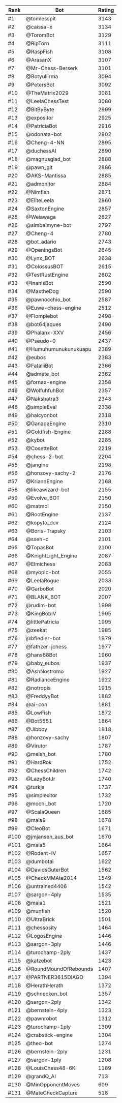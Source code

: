 Rank|Bot|Rating
---|---|---
#1|@tomlesspit|3143
#2|@caissa-x|3134
#3|@ToromBot|3129
#4|@RipTorn|3111
#5|@RaspFish|3108
#6|@ArasanX|3107
#7|@Mr-Chess-Berserk|3101
#8|@Botyuliirma|3094
#9|@PetersBot|3092
#10|@TheMatrix2029|3081
#11|@LeelaChessTest|3080
#12|@BitByByte|2999
#13|@expositor|2925
#14|@PatriciaBot|2916
#15|@odonata-bot|2902
#16|@Cheng-4-NN|2895
#17|@duchessAI|2890
#18|@magnusglad_bot|2888
#19|@pawn_git|2886
#20|@AKS-Mantissa|2885
#21|@admonitor|2884
#22|@Nimfish|2871
#23|@EliteLeela|2860
#24|@SaxtonEngine|2857
#25|@Weiawaga|2827
#26|@simbelmyne-bot|2797
#27|@Cheng-4|2780
#28|@bot_adario|2743
#29|@OpeningsBot|2645
#30|@Lynx_BOT|2638
#31|@ColossusBOT|2615
#32|@TestRustEngine|2602
#33|@InanisBot|2590
#34|@MaxtheDog|2590
#35|@pawnocchio_bot|2587
#36|@Euwe-chess-engine|2512
#37|@Flompiebot|2498
#38|@bot64jaques|2490
#39|@Phalanx-XXV|2456
#40|@Pseudo-0|2437
#41|@Humuhumunukunukuapu|2389
#42|@eubos|2383
#43|@FataliiBot|2366
#44|@admete_bot|2362
#45|@fornax-engine|2358
#46|@WolfuhfuhBot|2357
#47|@Nakshatra3|2343
#48|@simpleEval|2338
#49|@halcyonbot|2318
#50|@GanapaEngine|2310
#51|@Goldfish-Engine|2288
#52|@kybot|2285
#53|@CosetteBot|2219
#54|@chess-2-bot|2204
#55|@jangine|2198
#56|@honzovy-sachy-2|2176
#57|@KriannEngine|2168
#58|@likeawizard-bot|2155
#59|@Evolve_BOT|2150
#60|@matmoi|2150
#61|@RootEngine|2137
#62|@kopyto_dev|2124
#63|@Boris-Trapsky|2103
#64|@sseh-c|2101
#65|@TopasBot|2100
#66|@KnightLight_Engine|2087
#67|@Elmichess|2083
#68|@myopic-bot|2055
#69|@LeelaRogue|2033
#70|@GarboBot|2020
#71|@BLANK_BOT|2007
#72|@rudim-bot|1998
#73|@KingBobIV|1995
#74|@littlePatricia|1995
#75|@zeekat|1985
#76|@bfiedler-bot|1979
#77|@fathzer-jchess|1977
#78|@hans68Bot|1960
#79|@baby_eubos|1937
#80|@AshNostromo|1927
#81|@RadianceEngine|1922
#82|@notropis|1915
#83|@FreddyyBot|1882
#84|@ai-con|1881
#85|@LowFish|1872
#86|@Bot5551|1864
#87|@Jibbby|1818
#88|@honzovy-sachy|1807
#89|@Virutor|1787
#90|@melsh_bot|1780
#91|@HardRok|1752
#92|@ChessChildren|1742
#93|@LazyBotJr|1740
#94|@turkjs|1737
#95|@simplexitor|1732
#96|@mochi_bot|1720
#97|@ScalaQueen|1685
#98|@maia9|1678
#99|@CleoBot|1671
#100|@jmjansen_aus_bot|1670
#101|@maia5|1664
#102|@Rodent-IV|1657
#103|@dumbotai|1622
#104|@DavidsGuterBot|1562
#105|@CheckMMAte2014|1549
#106|@untrained4406|1542
#107|@sargon-4ply|1535
#108|@maia1|1521
#109|@munfish|1520
#110|@UltraBrick|1501
#111|@chessosity|1464
#112|@LogosEngine|1446
#113|@sargon-3ply|1446
#114|@turochamp-2ply|1437
#115|@katzebot|1423
#116|@RoundMoundOfRebounds|1407
#117|@PARTNER3615DIAGO|1394
#118|@HerathHerath|1372
#119|@schnecken_bot|1357
#120|@sargon-2ply|1342
#121|@bernstein-4ply|1323
#122|@pawnrobot|1312
#123|@turochamp-1ply|1309
#124|@crabstick-engine|1304
#125|@theo-bot|1274
#126|@bernstein-2ply|1231
#127|@sargon-1ply|1208
#128|@LouisChess48-6K|1189
#129|@grandQ_AI|713
#130|@MinOpponentMoves|609
#131|@MateCheckCapture|518
